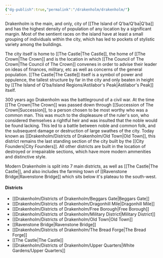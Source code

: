 ```yaml
---
{"dg-publish":true,"permalink":"/drakenholm/drakenholm/"}
---
```



Drakenholm is the main, and only, city of [[The Island of Q'ba/Q'ba\|Q'ba]] and has the highest density of population of any location by a significant margin. 
Most of the sentient races on the island have at least a small grouping of individuals within the city, which has led to pockets of stylistic variety among the buildings.

The city itself is home to [[The Castle\|The Castle]], the home of [[The Crown\|The Crown]] and is the location in which [[The Council of The Crown\|The Council of The Crown]] convenes in order to advise their leader on ideas of finances, military, etc as well as concerns of the general population. [[The Castle\|The Castle]] itself is a symbol of power and oppulence, the tallest structure by far in the city and only beaten in height by [[The Island of Q'ba/Island Regions/Astilabor's Peak\|Astilabor's Peak]] itself. 

300 years ago Drakenholm was the battleground of a civil war. At the time [[The Crown\|The Crown]] was passed down through [[Succession of The Crown\|Succession]], to a person chosen to be most worthy who was a common man. This was much to the displeasure of the ruler's son, who considered themselves a rightful heir and was insulted that the noble would be found lacking. This led to a battle between noble and common folk, and the subsequent damage or destruction of large swathes of the city. Today known as [[Drakenholm/Districts of Drakenholm/Old Town\|Old Town]], this district remains the last standing section of the city built by the [[City Founders\|City Founders]]. All other districts are built in the location of destroyed or irrepairable sections, which have more modern ammenities and distinctive style. 

Modern Drakenholm is split into 7 main districts, as well as [[The Castle\|The Castle]], and also includes the farming town of [[Ravenstone Bridge\|Ravenstone Bridge]] which sits below it's plateau to the south-west.

#### Districts
- [[Drakenholm/Districts of Drakenholm/Beggars Gate\|Beggars Gate]]
- [[Drakenholm/Districts of Drakenholm/Dragonhill Mile\|Dragonhill Mile]]
- [[Drakenholm/Districts of Drakenholm/Free Borough\|Free Borough]]
- [[Drakenholm/Districts of Drakenholm/Military District\|Military District]]
- [[Drakenholm/Districts of Drakenholm/Old Town\|Old Town]]
- [[Ravenstone Bridge\|Ravenstone Bridge]]
- [[Drakenholm/Districts of Drakenholm/The Bread Forge\|The Bread Forge]]
- [[The Castle\|The Castle]]
- [[Drakenholm/Districts of Drakenholm/Upper Quarters\|White Gardens/Upper Quarters]]



